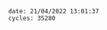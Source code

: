 

                date: 21/04/2022 13:01:37
                cycles: 35280

                         